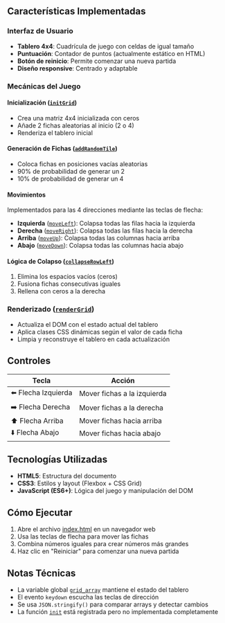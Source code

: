 
## Características Implementadas

### Interfaz de Usuario
- **Tablero 4x4**: Cuadrícula de juego con celdas de igual tamaño
- **Puntuación**: Contador de puntos (actualmente estático en HTML)
- **Botón de reinicio**: Permite comenzar una nueva partida
- **Diseño responsive**: Centrado y adaptable

### Mecánicas del Juego

#### Inicialización ([`initGrid`](script.js))
- Crea una matriz 4x4 inicializada con ceros
- Añade 2 fichas aleatorias al inicio (2 o 4)
- Renderiza el tablero inicial

#### Generación de Fichas ([`addRandomTile`](script.js))
- Coloca fichas en posiciones vacías aleatorias
- 90% de probabilidad de generar un 2
- 10% de probabilidad de generar un 4

#### Movimientos
Implementados para las 4 direcciones mediante las teclas de flecha:

- **Izquierda** ([`moveLeft`](script.js)): Colapsa todas las filas hacia la izquierda
- **Derecha** ([`moveRight`](script.js)): Colapsa todas las filas hacia la derecha
- **Arriba** ([`moveUp`](script.js)): Colapsa todas las columnas hacia arriba
- **Abajo** ([`moveDown`](script.js)): Colapsa todas las columnas hacia abajo

#### Lógica de Colapso ([`collapseRowLeft`](script.js))
1. Elimina los espacios vacíos (ceros)
2. Fusiona fichas consecutivas iguales
3. Rellena con ceros a la derecha

### Renderizado ([`renderGrid`](script.js))
- Actualiza el DOM con el estado actual del tablero
- Aplica clases CSS dinámicas según el valor de cada ficha
- Limpia y reconstruye el tablero en cada actualización

## Controles

| Tecla | Acción |
|-------|--------|
| ⬅️ Flecha Izquierda | Mover fichas a la izquierda |
| ➡️ Flecha Derecha | Mover fichas a la derecha |
| ⬆️ Flecha Arriba | Mover fichas hacia arriba |
| ⬇️ Flecha Abajo | Mover fichas hacia abajo |

## Tecnologías Utilizadas

- **HTML5**: Estructura del documento
- **CSS3**: Estilos y layout (Flexbox + CSS Grid)
- **JavaScript (ES6+)**: Lógica del juego y manipulación del DOM

## Cómo Ejecutar

1. Abre el archivo [index.html](index.html) en un navegador web
2. Usa las teclas de flecha para mover las fichas
3. Combina números iguales para crear números más grandes
4. Haz clic en "Reiniciar" para comenzar una nueva partida

## Notas Técnicas

- La variable global [`grid_array`](script.js) mantiene el estado del tablero
- El evento `keydown` escucha las teclas de dirección
- Se usa `JSON.stringify()` para comparar arrays y detectar cambios
- La función [`init`](script.js) está registrada pero no implementada completamente